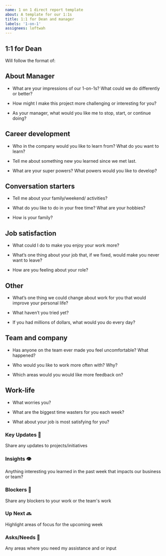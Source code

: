 ```yaml
---
name: 1 on 1 direct report template
about: A template for our 1:1s
title: 1:1 for Dean and manager
labels: '1-on-1'
assignees: loftwah
---
```


## 1:1 for Dean

Will follow the format of:

<!-- start of questions -->
## About Manager

- What are your impressions of our 1-on-1s? What could we do differently or better?

- How might I make this project more challenging or interesting for you?

- As your manager, what would you like me to stop, start, or continue doing?

## Career development

- Who in the company would you like to learn from? What do you want to learn?

- Tell me about something new you learned since we met last.

- What are your super powers? What powers would you like to develop?

## Conversation starters

- Tell me about your family/weekend/ activities?

- What do you like to do in your free time? What are your hobbies?

- How is your family?

## Job satisfaction

- What could I do to make you enjoy your work more?

- What’s one thing about your job that, if we fixed, would make you never want to leave?

- How are you feeling about your role?

## Other

- What’s one thing we could change about work for you that would improve your personal life?

- What haven’t you tried yet?

- If you had millions of dollars, what would you do every day?

## Team and company

- Has anyone on the team ever made you feel uncomfortable? What happened?

- Who would you like to work more often with? Why?

- Which areas would you would like more feedback on?

## Work-life

- What worries you?

- What are the biggest time wasters for you each week?

- What about your job is most satisfying for you?

<!-- end of questions -->
### Key Updates 🔑

Share any updates to projects/initiatives

### Insights 👁

Anything interesting you learned in the past week that impacts our business or team?

### Blockers 🛑

Share any blockers to your work or the team's work

### Up Next 🔜

Highlight areas of focus for the upcoming week

### Asks/Needs 💬

Any areas where you need my assistance and or input
